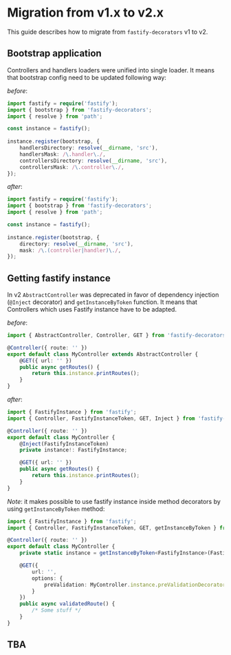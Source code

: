 # Migration from v1.x to v2.x

This guide describes how to migrate from `fastify-decorators` v1 to v2.

## Bootstrap application

Controllers and handlers loaders were unified into single loader. It means that bootstrap config need  to be updated following way:

*before*:
```typescript
import fastify = require('fastify');
import { bootstrap } from 'fastify-decorators';
import { resolve } from 'path';

const instance = fastify();
 
instance.register(bootstrap, {
    handlersDirectory: resolve(__dirname, 'src'),
    handlersMask: /\.handler\./,
    controllersDirectory: resolve(__dirname, 'src'),
    controllersMask: /\.controller\./,
});
```

*after*:
```typescript
import fastify = require('fastify');
import { bootstrap } from 'fastify-decorators';
import { resolve } from 'path';

const instance = fastify();
 
instance.register(bootstrap, {
    directory: resolve(__dirname, 'src'),
    mask: /\.(controller|handler)\./,
});
```

## Getting fastify instance

In v2 `AbstractController` was deprecated in favor of dependency injection (`@Inject` decorator) and `getInstanceByToken` function.
It means that Controllers which uses Fastify instance have to be adapted.

*before*:
```typescript
import { AbstractController, Controller, GET } from 'fastify-decorators';

@Controller({ route: '' })
export default class MyController extends AbstractController {
    @GET({ url: '' })
    public async getRoutes() {
        return this.instance.printRoutes();
    }
}
```

*after*:
```typescript
import { FastifyInstance } from 'fastify';
import { Controller, FastifyInstanceToken, GET, Inject } from 'fastify-decorators';

@Controller({ route: '' })
export default class MyController {
    @Inject(FastifyInstanceToken)
    private instance!: FastifyInstance;

    @GET({ url: '' })
    public async getRoutes() {
        return this.instance.printRoutes();
    }
}
```

*Note*: it makes possible to use fastify instance inside method decorators by using `getInstanceByToken` method:

```typescript
import { FastifyInstance } from 'fastify';
import { Controller, FastifyInstanceToken, GET, getInstanceByToken } from 'fastify-decorators';

@Controller({ route: '' })
export default class MyController {
    private static instance = getInstanceByToken<FastifyInstance>(FastifyInstanceToken);

    @GET({
        url: '',
        options: {
            preValidation: MyController.instance.preValidationDecorator
        }
    })
    public async validatedRoute() {
        /* Some stuff */
    }
}
```

## TBA
